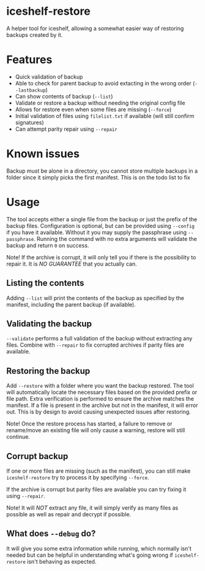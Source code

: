 # iceshelf-restore

A helper tool for iceshelf, allowing a somewhat easier way of restoring backups created by it.

# Features

- Quick validation of backup
- Able to check for parent backup to avoid extacting in the wrong order (`--lastbackup`)
- Can show contents of backup (`--list`)
- Validate or restore a backup without needing the original config file
- Allows for restore even when some files are missing (`--force`)
- Initial validation of files using `filelist.txt` if available (will still confirm signatures)
- Can attempt parity repair using `--repair`

# Known issues

Backup must be alone in a directory, you cannot store multiple backups in a folder since it simply picks the first manifest. This is on the todo list to fix

# Usage

The tool accepts either a single file from the backup or just the prefix of the backup files. Configuration is optional, but can be provided using `--config` if you have it available. Without it you may supply the passphrase using `--passphrase`.
Running the command with no extra arguments will validate the backup and return `0` on success.

Note! If the archive is corrupt, it will only tell you if there is the possibility to repair it. It is *NO GUARANTEE* that you actually can.

## Listing the contents

Adding `--list` will print the contents of the backup as specified by the manifest, including the parent backup (if available).

## Validating the backup

`--validate` performs a full validation of the backup without extracting any files. Combine with `--repair` to fix corrupted archives if parity files are available.

## Restoring the backup

Add `--restore` with a folder where you want the backup restored. The tool will automatically locate the necessary files based on the provided prefix or file path. Extra verification is performed to ensure the archive matches the manifest. If a file is present in the archive but not in the manifest, it will error out. This is by design to avoid causing unexpected issues after restoring.

Note! Once the restore process has started, a failure to remove or rename/move an existing file will only cause a warning, restore will still continue.

## Corrupt backup

If one or more files are missing (such as the manifest), you can still make `iceshelf-restore` try to process it by specifying `--force`.

If the archive is corrupt but parity files are available you can try fixing it using `--repair`.

Note! It will *NOT* extract any file, it will simply verify as many files as possible as well as repair and decrypt if possible.

## What does `--debug` do?

It will give you some extra information while running, which normally isn't needed but can be helpful in understanding what's going wrong if `iceshelf-restore` isn't behaving as expected.
